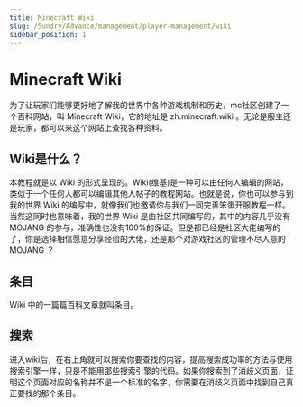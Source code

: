 ```yaml
---
title: Minecraft Wiki
slug: /Sundry/Advance/management/player-management/wiki
sidebar_position: 1
---
```


# Minecraft Wiki

为了让玩家们能够更好地了解我的世界中各种游戏机制和历史，mc社区创建了一个百科网站，叫 Minecraft Wiki，它的地址是 zh.minecraft.wiki 。无论是服主还是玩家，都可以来这个网站上查找各种资料。

## Wiki是什么？

本教程就是以 Wiki 的形式呈现的。Wiki(维基)是一种可以由任何人编辑的网站，类似于一个任何人都可以编辑其他人帖子的教程网站。也就是说，你也可以参与到我的世界 Wiki 的编写中，就像我们也邀请你与我们一同完善笨蛋开服教程一样。当然这同时也意味着，我的世界 Wiki 是由社区共同编写的，其中的内容几乎没有 MOJANG 的参与，准确性也没有100%的保证。但是都已经是社区大佬编写的了，你是选择相信愿意分享经验的大佬，还是那个对游戏社区的管理不尽人意的 MOJANG ？

## 条目

Wiki 中的一篇篇百科文章就叫条目。

## 搜索

进入wiki后，在右上角就可以搜索你要查找的内容，提高搜索成功率的方法与使用搜索引擎一样，只是不能用那些搜索引擎的代码。如果你搜索到了消歧义页面，证明这个页面对应的名称并不是一个标准的名字，你需要在消歧义页面中找到自己真正要找的那个条目。